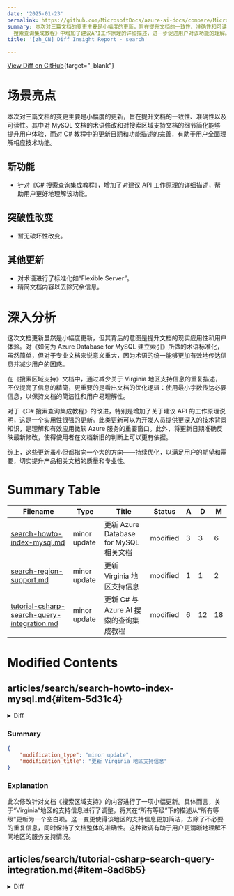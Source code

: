 ```yaml
---
date: '2025-01-23'
permalink: https://github.com/MicrosoftDocs/azure-ai-docs/compare/MicrosoftDocs:a1ea100...MicrosoftDocs:985f323
summary: 本次对三篇文档的变更主要是小幅度的更新，旨在提升文档的一致性、准确性和可读性。对MySQL文档的术语修改和对搜索区域支持文档的简化都有助于提升用户体验，而对C#教程中的更新日期和功能描述的完善，能够帮助用户更全面地理解技术功能。此外，《C#
  搜索查询集成教程》中增加了建议API工作原理的详细描述，进一步促进用户对该功能的理解。总体而言，虽然更新不大，但其意图是提高文档的实用性和用户体验，切实提升产品相关文档的质量和专业性。
title: '[zh_CN] Diff Insight Report - search'

---
```


[View Diff on GitHub](https://github.com/MicrosoftDocs/azure-ai-docs/compare/MicrosoftDocs:a1ea100...MicrosoftDocs:985f323){target="_blank"}

# 场景亮点

本次对三篇文档的变更主要是小幅度的更新，旨在提升文档的一致性、准确性以及可读性。其中对 MySQL 文档的术语修改和对搜索区域支持文档的细节简化能够提升用户体验，而对 C# 教程中的更新日期和功能描述的完善，有助于用户全面理解相应技术功能。

## 新功能

- 针对《C# 搜索查询集成教程》，增加了对建议 API 工作原理的详细描述，帮助用户更好地理解该功能。

## 突破性改变

- 暂无破坏性改变。

## 其他更新

- 对术语进行了标准化如“Flexible Server”。
- 精简文档内容以去除冗余信息。

# 深入分析

这次文档更新虽然是小幅度更新，但其背后的意图是提升文档的现实应用性和用户体验。对《如何为 Azure Database for MySQL 建立索引》所做的术语标准化，虽然简单，但对于专业文档来说意义重大，因为术语的统一能够更加有效地传达信息并减少用户的困惑。

在《搜索区域支持》文档中，通过减少关于 Virginia 地区支持信息的重复描述，不仅提高了信息的精简，更重要的是看出文档的优化逻辑：使用最小字数传达必要信息，以保持文档的简洁性和用户易理解性。

对于《C# 搜索查询集成教程》的改进，特别是增加了关于建议 API 的工作原理说明，这是一个实用性很强的更新。此类更新可以为开发人员提供更深入的技术背景知识，是理解和有效应用微软 Azure 服务的重要窗口。此外，将更新日期准确反映最新修改，使得使用者在文档新旧的判断上可以更有依据。

综上，这些更新虽小但都指向一个大的方向——持续优化，以满足用户的期望和需要，切实提升产品相关文档的质量和专业性。

# Summary Table
|  Filename  | Type |    Title    | Status | A  | D  | M  |
|------------|------|-------------|--------|----|----|----|
| [search-howto-index-mysql.md](#item-5d31c4) | minor update | 更新 Azure Database for MySQL 相关文档 | modified | 3 | 3 | 6 | 
| [search-region-support.md](#item-25b0f1) | minor update | 更新 Virginia 地区支持信息 | modified | 1 | 1 | 2 | 
| [tutorial-csharp-search-query-integration.md](#item-8ad6b5) | minor update | 更新 C# 与 Azure AI 搜索的查询集成教程 | modified | 6 | 12 | 18 | 


# Modified Contents
## articles/search/search-howto-index-mysql.md{#item-5d31c4}

<details>
<summary>Diff</summary>
````diff
@@ -15,22 +15,22 @@ ms.custom:
 ms.date: 12/10/2024
 ---
 
-# Index data from Azure Database for MySQL flexible server
+# Index data from Azure Database for MySQL Flexible Server
 
 > [!IMPORTANT]
 > MySQL support is currently in public preview under [Supplemental Terms of Use](https://azure.microsoft.com/support/legal/preview-supplemental-terms/). You can use 2020-06-30-preview or later to index your content. We recommend the latest preview API. There is currently no portal support.
 
 In this article, learn how to configure an [**indexer**](search-indexer-overview.md) that imports content from Azure Database for MySQL and makes it searchable in Azure AI Search. Inputs to the indexer are your row, in a single table or view. Output is a search index with searchable content in individual fields.
 
-This article supplements [**Create an indexer**](search-howto-create-indexers.md) with information that's specific to indexing from Azure Database for MySQL flexible server. It uses the REST APIs to demonstrate a three-part workflow common to all indexers: create a data source, create an index, create an indexer. Data extraction occurs when you submit the Create Indexer request.
+This article supplements [**Create an indexer**](search-howto-create-indexers.md) with information that's specific to indexing from Azure Database for MySQL Flexible Server. It uses the REST APIs to demonstrate a three-part workflow common to all indexers: create a data source, create an index, create an indexer. Data extraction occurs when you submit the Create Indexer request.
 
 When configured to include a high water mark and soft deletion, the indexer takes all changes, uploads, and deletes for your MySQL database. It reflects these changes in your search index. Data extraction occurs when you submit the Create Indexer request.
 
 ## Prerequisites
 
 - [Register for the preview](https://aka.ms/azure-cognitive-search/indexer-preview) to provide scenario feedback. You can access the feature automatically after form submission.
 
-- [Azure Database for MySQL flexible server](/azure/mysql/flexible-server/overview) and sample data. Data must reside in a table or view. A primary key is required. If you're using a view, it must have a [high water mark column](#DataChangeDetectionPolicy). 
+- [Azure Database for MySQL Flexible Server](/azure/mysql/flexible-server/overview) and sample data. Data must reside in a table or view. A primary key is required. If you're using a view, it must have a [high water mark column](#DataChangeDetectionPolicy). 
 
 - Read permissions. A *full access* connection string includes a key that grants access to the content, but if you're using Azure roles, make sure the [search service managed identity](search-howto-managed-identities-data-sources.md) has **Reader** permissions on MySQL.
 
````
</details>

### Summary

```json
{
    "modification_type": "minor update",
    "modification_title": "更新 Azure Database for MySQL 相关文档"
}
```

### Explanation
此次更改对文档《如何为 Azure Database for MySQL 建立索引》的内容进行了小幅更新。主要更新包括将文本中的“flexible server”更改为“Flexible Server”，以确保一致性和正确性。此外，其他文本的表述也进行了少量的修改，这些更新未改变文档的核心内容及其适用性。通过这些细微调整，文档表述更加专业，提升了用户的阅读体验。

## articles/search/search-region-support.md{#item-25b0f1}

<details>
<summary>Diff</summary>
````diff
@@ -112,7 +112,7 @@ AI service integration refers to internal connections to an Azure AI multi-servi
 |--|--|--|--|--|
 | Arizona | ✅ | ✅  | | |
 | Texas |  | ✅ |  | |
-| Virginia | ✅ | ✅  | ✅ | All Tiers |
+| Virginia | ✅ | ✅  | ✅ | |
 
 ## Azure operated by 21Vianet
 
````
</details>

### Summary

```json
{
    "modification_type": "minor update",
    "modification_title": "更新 Virginia 地区支持信息"
}
```

### Explanation
此次修改针对文档《搜索区域支持》的内容进行了一项小幅更新。具体而言，关于“Virginia”地区的支持信息进行了调整，将其在“所有等级”下的描述从“所有等级”更新为一个空白项。这一变更使得该地区的支持信息更加简洁，去除了不必要的重复信息，同时保持了文档整体的准确性。这种微调有助于用户更清晰地理解不同地区的服务支持情况。

## articles/search/tutorial-csharp-search-query-integration.md{#item-8ad6b5}

<details>
<summary>Diff</summary>
````diff
@@ -7,7 +7,7 @@ author: diberry
 ms.author: diberry
 ms.service: azure-ai-search
 ms.topic: tutorial
-ms.date: 01/17/2025
+ms.date: 01/21/2025
 ms.custom:
   - devx-track-csharp
   - devx-track-dotnet
@@ -34,9 +34,11 @@ The function app authenticates through the SDK to the cloud-based Azure AI Searc
 
 ## Azure Function: Search the catalog
 
-The [Search API](https://github.com/Azure-Samples/azure-search-static-web-app/blob/main/api/Search.cs) takes a search term and searches across the documents in the search index, returning a list of matches. 
+The [Search API](https://github.com/Azure-Samples/azure-search-static-web-app/blob/main/api/Search.cs) takes a search term and searches across the documents in the search index, returning a list of matches. Through the Suggest API, partial strings are sent to the search engine as the user types, suggesting search terms such as book titles and authors across the documents in the search index, and returning a small list of matches. 
 
-The Azure function pulls in the search configuration information, and fulfills the query.
+The Azure function pulls in the search configuration information, and fulfills the query. 
+
+The search suggester, `sg`, is defined in the [schema file](https://github.com/Azure-Samples/azure-search-static-web-app/blob/main/bulk-insert/BookSearchIndex.cs) used during bulk upload.
 
 :::code language="csharp" source="~/azure-search-static-web-app/api/Search.cs" :::
 
@@ -46,17 +48,9 @@ Call the Azure Function in the React client with the following code.
 
 :::code language="csharp" source="~/azure-search-static-web-app/client/src/pages/Search/Search.js" :::
 
-## Azure Function: Suggestions from the catalog
-
-The [Suggest API](https://github.com/Azure-Samples/azure-search-static-web-app/blob/main/api/Suggest.cs) takes a search term while a user is typing and suggests search terms such as book titles and authors across the documents in the search index, returning a small list of matches. 
-
-The search suggester, `sg`, is defined in the [schema file](https://github.com/Azure-Samples/azure-search-static-web-app/blob/main/bulk-insert/BookSearchIndex.cs) used during bulk upload.
-
-:::code language="csharp" source="~/azure-search-static-web-app/api/Suggest.cs"  :::
-
 ## Client: Suggestions from the catalog
 
-The Suggest function API is called in the React app at `\client\src\components\SearchBar\SearchBar.js` as part of component initialization:
+The Suggest function API is called in the React app at `\client\src\components\SearchBar\SearchBar.js` as part of the [Material UI's Autocomplete component](https://mui.com/material-ui/react-autocomplete/). This component uses the input text to search for authors and books that match the input text then displays those possible matches at selectable items in the drop-down list. 
 
 :::code language="csharp" source="~/azure-search-static-web-app/client/src/components/SearchBar/SearchBar.js" :::
 
````
</details>

### Summary

```json
{
    "modification_type": "minor update",
    "modification_title": "更新 C# 与 Azure AI 搜索的查询集成教程"
}
```

### Explanation
此更改对文档《C# 搜索查询集成教程》的内容进行了小幅更新。主要更新包括：

1. **更新日期**：将文档的更新日期从“2025年1月17日”更改为“2025年1月21日”，反映了最新的修改时间。
2. **功能描述扩展**：在关于搜索 API 和建议 API 的段落中，增加了对建议 API 工作原理的详细描述，指出它如何在用户输入时即时返回书名和作者等建议项。 
3. **内容精简**：删除了一些重复的部分，简化了文档结构，使其更加清晰易懂。

通过这些更新，文档不仅提供了更加详细的功能说明，还保持了简洁和可读性，帮助用户更好地理解如何在 C# 中集成 Azure AI 搜索功能。


